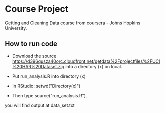 Course Project
=========================

Getting and Cleaning Data course from coursera - Johns Hopkins University.

## How to run code

* Download the source https://d396qusza40orc.cloudfront.net/getdata%2Fprojectfiles%2FUCI%20HAR%20Dataset.zip  into a directory (x) on local.

* Put run_analysis.R into directory (x)
* In RStudio: setwd("Directory(x)")  
* Then type source("run_analysis.R").

you will find output at data_set.txt
